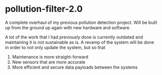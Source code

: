 # pollution-filter-2.0
A complete overhaul of my previous pollution detection project. Will be built up from the ground up again with new hardware and software.

A lot of the work that I had previously done is currently outdated and maintaining it is not sustainable as is. A revamp of the system will be done
in order to not only update the system, but so that
1) Maintenance is more straight-forward
2) New sensors that are more accurate 
3) More efficient and secure data payloads between the systems
